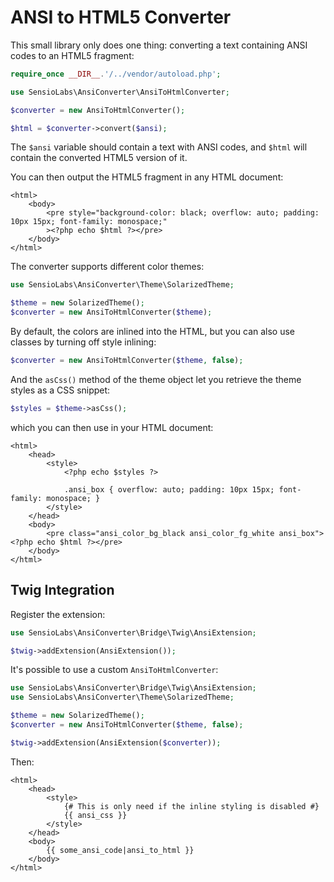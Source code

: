 ANSI to HTML5 Converter
=======================

This small library only does one thing: converting a text containing ANSI
codes to an HTML5 fragment:

```php
require_once __DIR__.'/../vendor/autoload.php';

use SensioLabs\AnsiConverter\AnsiToHtmlConverter;

$converter = new AnsiToHtmlConverter();

$html = $converter->convert($ansi);
```

The `$ansi` variable should contain a text with ANSI codes, and `$html` will
contain the converted HTML5 version of it.

You can then output the HTML5 fragment in any HTML document:

```html+php
<html>
    <body>
        <pre style="background-color: black; overflow: auto; padding: 10px 15px; font-family: monospace;"
        ><?php echo $html ?></pre>
    </body>
</html>
```

The converter supports different color themes:

```php
use SensioLabs\AnsiConverter\Theme\SolarizedTheme;

$theme = new SolarizedTheme();
$converter = new AnsiToHtmlConverter($theme);
```

By default, the colors are inlined into the HTML, but you can also use classes
by turning off style inlining:

```php
$converter = new AnsiToHtmlConverter($theme, false);
```

And the `asCss()` method of the theme object let you retrieve the theme styles
as a CSS snippet:

```php
$styles = $theme->asCss();
```

which you can then use in your HTML document:

```html+php
<html>
    <head>
        <style>
            <?php echo $styles ?>

            .ansi_box { overflow: auto; padding: 10px 15px; font-family: monospace; }
        </style>
    </head>
    <body>
        <pre class="ansi_color_bg_black ansi_color_fg_white ansi_box"><?php echo $html ?></pre>
    </body>
</html>
```

Twig Integration
----------------

Register the extension:

```php
use SensioLabs\AnsiConverter\Bridge\Twig\AnsiExtension;

$twig->addExtension(AnsiExtension());
```

It's possible to use a custom ``AnsiToHtmlConverter``:

```php
use SensioLabs\AnsiConverter\Bridge\Twig\AnsiExtension;
use SensioLabs\AnsiConverter\Theme\SolarizedTheme;

$theme = new SolarizedTheme();
$converter = new AnsiToHtmlConverter($theme, false);

$twig->addExtension(AnsiExtension($converter));
```

Then:

```jinja
<html>
    <head>
        <style>
            {# This is only need if the inline styling is disabled #}
            {{ ansi_css }}
        </style>
    </head>
    <body>
        {{ some_ansi_code|ansi_to_html }}
    </body>
</html>
```

